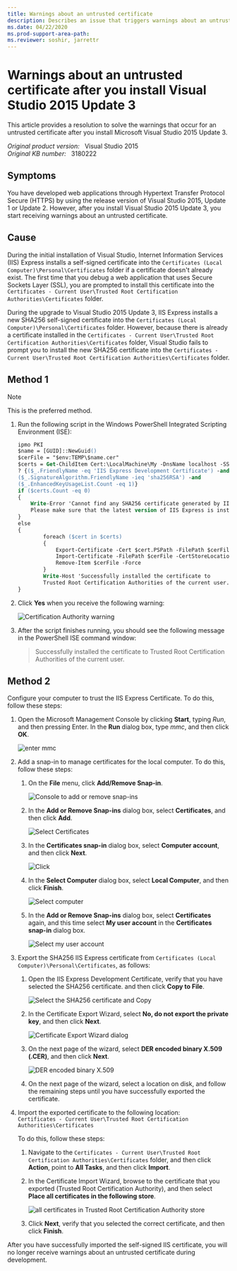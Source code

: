 ```yaml
---
title: Warnings about an untrusted certificate
description: Describes an issue that triggers warnings about an untrusted certificate after you install Visual Studio 2015 Update 3. Provides a resolution.
ms.date: 04/22/2020
ms.prod-support-area-path:
ms.reviewer: soshir, jarrettr
---
```

# Warnings about an untrusted certificate after you install Visual Studio 2015 Update 3

This article provides a resolution to solve the warnings that occur for an untrusted certificate after you install Microsoft Visual Studio 2015 Update 3.

_Original product version:_ &nbsp; Visual Studio 2015  
_Original KB number:_ &nbsp; 3180222

## Symptoms

You have developed web applications through Hypertext Transfer Protocol Secure (HTTPS) by using the release version of Visual Studio 2015, Update 1 or Update 2. However, after you install Visual Studio 2015 Update 3, you start receiving warnings about an untrusted certificate.

## Cause

During the initial installation of Visual Studio, Internet Information Services (IIS) Express installs a self-signed certificate into the `Certificates (Local Computer)\Personal\Certificates` folder if a certificate doesn't already exist. The first time that you debug a web application that uses Secure Sockets Layer (SSL), you are prompted to install this certificate into the `Certificates - Current User\Trusted Root Certification Authorities\Certificates` folder.

During the upgrade to Visual Studio 2015 Update 3, IIS Express installs a new SHA256 self-signed certificate into the `Certificates (Local Computer)\Personal\Certificates` folder. However, because there is already a certificate installed in the `Certificates - Current User\Trusted Root Certification Authorities\Certificates` folder, Visual Studio fails to prompt you to install the new SHA256 certificate into the `Certificates - Current User\Trusted Root Certification Authorities\Certificates` folder.

## Method 1

> [!NOTE]
> This is the preferred method.

1. Run the following script in the Windows PowerShell Integrated Scripting Environment (ISE):

    ```ps
    ipmo PKI
    $name = [GUID]::NewGuid()
    $cerFile = "$env:TEMP\$name.cer"
    $certs = Get-ChildItem Cert:\LocalMachine\My -DnsName localhost -SSLServerAuthentication |
    ? {($_.FriendlyName -eq 'IIS Express Development Certificate') -and
    ($_.SignatureAlgorithm.FriendlyName -ieq 'sha256RSA') -and
    ($_.EnhancedKeyUsageList.Count -eq 1)}
    if ($certs.Count -eq 0)
    {
        Write-Error 'Cannot find any SHA256 certificate generated by IIS Express.
        Please make sure that the latest version of IIS Express is installed.'
    }
    else
    {
            foreach ($cert in $certs)
            {
                Export-Certificate -Cert $cert.PSPath -FilePath $cerFile -Type CERT | Out-Null
                Import-Certificate -FilePath $cerFile -CertStoreLocation Cert:\CurrentUser\Root | Out-Null
                Remove-Item $cerFile -Force
            }
            Write-Host 'Successfully installed the certificate to
            Trusted Root Certification Authorities of the current user.'
    }
    ```

2. Click **Yes** when you receive the following warning:

    ![Certification Authority warning](./media/warnings-untrusted-certificate/certification-authority-warning.jpg)

3. After the script finishes running, you should see the following message in the PowerShell ISE command window:

    > Successfully installed the certificate to Trusted Root Certification Authorities of the current user.

## Method 2

Configure your computer to trust the IIS Express Certificate. To do this, follow these steps:

1. Open the Microsoft Management Console by clicking **Start**, typing *Run*, and then pressing Enter. In the **Run** dialog box, type *mmc*, and then click **OK**.

    ![enter mmc](./media/warnings-untrusted-certificate/mmc.jpg)

2. Add a snap-in to manage certificates for the local computer. To do this, follow these steps:
   1. On the **File** menu, click **Add/Remove Snap-in**.

      ![Console to add or remove snap-ins](./media/warnings-untrusted-certificate/add-or-remove-snap-ins.jpg)

   2. In the **Add or Remove Snap-ins** dialog box, select **Certificates**, and then click **Add**.

      ![Select Certificates](./media/warnings-untrusted-certificate/select-certificates.jpg)

   3. In the **Certificates snap-in** dialog box, select **Computer account**, and then click **Next**.

      ![Click](./media/warnings-untrusted-certificate/certificates-snap-in.jpg)

   4. In the **Select Computer** dialog box, select **Local Computer**, and then click **Finish**.

       ![Select computer](./media/warnings-untrusted-certificate/select-computer.jpg)

   5. In the **Add or Remove Snap-ins** dialog box, select **Certificates** again, and this time select **My user account** in the **Certificates snap-in** dialog box.

      ![Select my user account](./media/warnings-untrusted-certificate/select-my-user-account.jpg)

3. Export the SHA256 IIS Express certificate from `Certificates (Local Computer)\Personal\Certificates`, as follows:
   1. Open the IIS Express Development Certificate, verify that you have selected the SHA256 certificate. and then click **Copy to File**.

      ![Select the SHA256 certificate and Copy](./media/warnings-untrusted-certificate/copy-to-file.jpg)

   2. In the Certificate Export Wizard, select **No, do not export the private key**, and then click **Next**.

      ![Certificate Export Wizard dialog](./media/warnings-untrusted-certificate/certificate-export-wizard.jpg)

   3. On the next page of the wizard, select **DER encoded binary X.509 (.CER)**, and then click **Next**.

      ![DER encoded binary X.509](./media/warnings-untrusted-certificate/der-encoded-binary-x-509.jpg)

   4. On the next page of the wizard, select a location on disk, and follow the remaining steps until you have successfully exported the certificate.

4. Import the exported certificate to the following location:  
    `Certificates - Current User\Trusted Root Certification Authorities\Certificates`

    To do this, follow these steps:

    1. Navigate to the `Certificates - Current User\Trusted Root Certification Authorities\Certificates` folder, and then click **Action**, point to **All Tasks**, and then click **Import**.

    2. In the Certificate Import Wizard, browse to the certificate that you exported (Trusted Root Certification Authority), and then select **Place all certificates in the following store**.

       ![all certificates in Trusted Root Certification Authority store](./media/warnings-untrusted-certificate/place-all-certificates.jpg)

    3. Click **Next**, verify that you selected the correct certificate, and then click **Finish**.

After you have successfully imported the self-signed IIS certificate, you will no longer receive warnings about an untrusted certificate during development.
